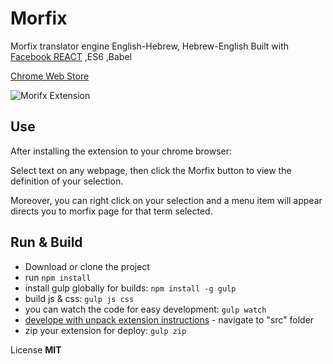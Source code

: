 # Morfix
Morfix translator engine English-Hebrew, Hebrew-English
Built with [Facebook REACT](https://facebook.github.io/react/) ,ES6 ,Babel

[Chrome Web Store](https://chrome.google.com/webstore/detail/morfix/edapkleoiajaekmconcehhkcbehppgom)

![Morifx Extension](https://lh3.googleusercontent.com/YgTZESIP88nOGfGxjmHGOC8grBYFMSviiaOW7UPhz-TGTCp7Q612odurOlH4vZN5duS8sjJu4-I=s640-h400-e365)

Use
------------
After installing the extension to your chrome browser:

Select text on any webpage, then click the Morfix button to view the definition of your selection.

Moreover, you can right click on your selection and a menu item will appear directs you to morfix page for that term selected.

Run & Build
------------
- Download or clone the project
- run `npm install`
- install gulp globally for builds: `npm install -g gulp`
- build js & css: `gulp js css`
- you can watch the code for easy development: `gulp watch`
- [develope with unpack extension instructions](https://developer.chrome.com/extensions/getstarted#unpacked) - navigate to "src" folder
- zip your extension for deploy: `gulp zip`

License **MIT**